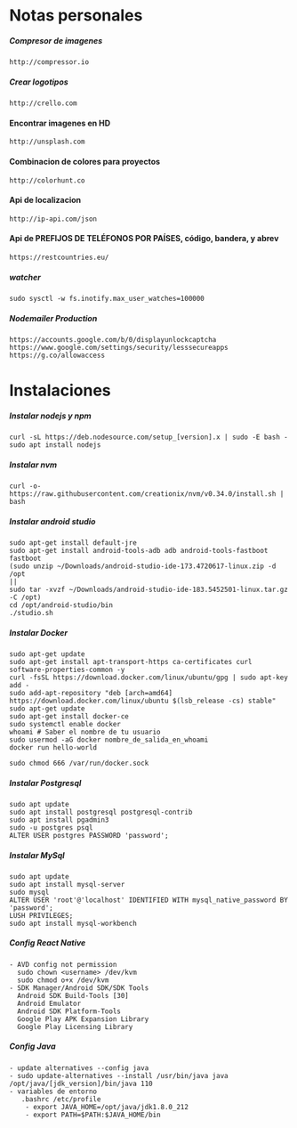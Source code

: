 # Notas personales

##### Compresor de imagenes
```
http://compressor.io
```

##### Crear logotipos
```
http://crello.com
```

#### Encontrar imagenes en HD
```
http://unsplash.com
```

#### Combinacion de colores para proyectos
```
http://colorhunt.co
```

#### Api de localizacion 
```
http://ip-api.com/json
```

#### Api de PREFIJOS DE TELÉFONOS POR PAÍSES, código, bandera, y abrev 
```
https://restcountries.eu/ 
```



##### watcher
```
sudo sysctl -w fs.inotify.max_user_watches=100000
```

##### Nodemailer Production
```
https://accounts.google.com/b/0/displayunlockcaptcha
https://www.google.com/settings/security/lesssecureapps
https://g.co/allowaccess
```


# Instalaciones

##### Instalar nodejs y npm
```
curl -sL https://deb.nodesource.com/setup_[version].x | sudo -E bash -
sudo apt install nodejs
```

##### Instalar nvm
```
curl -o- https://raw.githubusercontent.com/creationix/nvm/v0.34.0/install.sh | bash
```

##### Instalar android studio
```
sudo apt-get install default-jre
sudo apt-get install android-tools-adb adb android-tools-fastboot fastboot
(sudo unzip ~/Downloads/android-studio-ide-173.4720617-linux.zip -d /opt
||
sudo tar -xvzf ~/Downloads/android-studio-ide-183.5452501-linux.tar.gz -C /opt)
cd /opt/android-studio/bin
./studio.sh
```

##### Instalar Docker

```
sudo apt-get update
sudo apt-get install apt-transport-https ca-certificates curl software-properties-common -y
curl -fsSL https://download.docker.com/linux/ubuntu/gpg | sudo apt-key add -
sudo add-apt-repository "deb [arch=amd64] https://download.docker.com/linux/ubuntu $(lsb_release -cs) stable"
sudo apt-get update
sudo apt-get install docker-ce
sudo systemctl enable docker
whoami # Saber el nombre de tu usuario
sudo usermod -aG docker nombre_de_salida_en_whoami
docker run hello-world

sudo chmod 666 /var/run/docker.sock
```

##### Instalar Postgresql
```
sudo apt update
sudo apt install postgresql postgresql-contrib
sudo apt install pgadmin3
sudo -u postgres psql
ALTER USER postgres PASSWORD 'password';
```

##### Instalar MySql
```
sudo apt update
sudo apt install mysql-server
sudo mysql
ALTER USER 'root'@'localhost' IDENTIFIED WITH mysql_native_password BY 'password';
LUSH PRIVILEGES;
sudo apt install mysql-workbench
```

##### Config React Native 
```
- AVD config not permission
  sudo chown <username> /dev/kvm
  sudo chmod o+x /dev/kvm
- SDK Manager/Android SDK/SDK Tools
  Android SDK Build-Tools [30]
  Android Emulator
  Android SDK Platform-Tools
  Google Play APK Expansion Library
  Google Play Licensing Library
```

##### Config Java
```
- update alternatives --config java
- sudo update-alternatives --install /usr/bin/java java /opt/java/[jdk_version]/bin/java 110
- variables de entorno 
   .bashrc /etc/profile
    - export JAVA_HOME=/opt/java/jdk1.8.0_212
    - export PATH=$PATH:$JAVA_HOME/bin




